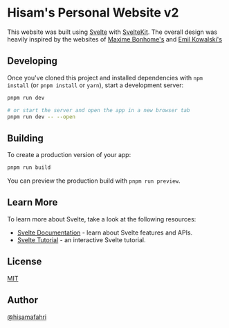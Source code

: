 # Hisam's Personal Website v2

This website was built using [Svelte](https://svelte.dev/) with [SvelteKit](https://kit.svelte.dev/). The overall design was heavily inspired by the websites of [Maxime Bonhome's](https://bonhomme.lol/) and [Emil Kowalski's](https://emilkowal.ski/)

## Developing

Once you've cloned this project and installed dependencies with `npm install` (or `pnpm install` or `yarn`), start a development server:

```bash
pnpm run dev

# or start the server and open the app in a new browser tab
pnpm run dev -- --open
```

## Building

To create a production version of your app:

```bash
pnpm run build
```

You can preview the production build with `pnpm run preview`.

## Learn More

To learn more about Svelte, take a look at the following resources:

- [Svelte Documentation](https://svelte.dev/docs) - learn about Svelte features and APIs.
- [Svelte Tutorial](https://svelte.dev/tutorial) - an interactive Svelte tutorial.

## License

[MIT](LICENSE)

## Author

[@hisamafahri](https://github.com/hisamafahri)
